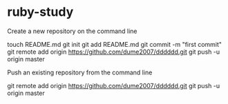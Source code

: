 ruby-study
==========
Create a new repository on the command line

touch README.md
git init
git add README.md
git commit -m "first commit"
git remote add origin https://github.com/dume2007/dddddd.git
git push -u origin master

Push an existing repository from the command line

git remote add origin https://github.com/dume2007/dddddd.git
git push -u origin master
